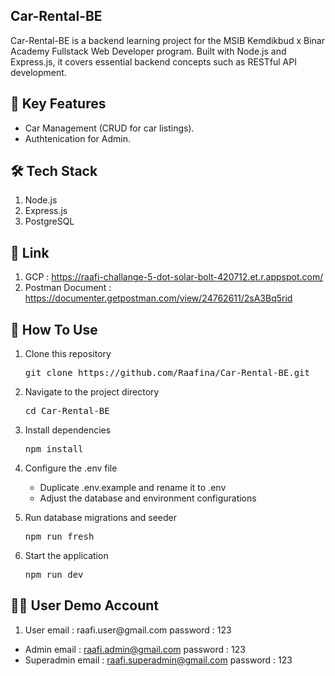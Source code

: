 ## Car-Rental-BE
Car-Rental-BE is a backend learning project for the MSIB Kemdikbud x Binar Academy Fullstack Web Developer program. Built with Node.js and Express.js, it covers essential backend concepts such as RESTful API development.

## 🚀 Key Features
<ul>
    <li>Car Management (CRUD for car listings).</li>
    <li>Authtenication for Admin.</li>
</ul>

## 🛠️ Tech Stack
<ol>
    <li>Node.js</li>
    <li>Express.js</li>
    <li>PostgreSQL</li>
</ol>

## 🔗 Link 
1. GCP : https://raafi-challange-5-dot-solar-bolt-420712.et.r.appspot.com/
2. Postman Document : https://documenter.getpostman.com/view/24762611/2sA3Bq5rid

## 🎯 How To Use
<ol>
    <li>
        <p>Clone this repository</p>
        <p><pre>git clone https://github.com/Raafina/Car-Rental-BE.git</pre></p>
    </li>
    <li>
        <p>Navigate to the project directory</p>
        <p><pre>cd Car-Rental-BE</pre></p>
    </li>
    <li>
        <p>Install dependencies</p>
        <p><pre>npm install</pre></p>
    </li>
    <li>
        <p>Configure the .env file</p>
        <ul>
            <li>Duplicate .env.example and rename it to .env</li>
            <li>Adjust the database and environment configurations</li>
        </ul>
    </li>
    <li>
        <p>Run database migrations and seeder</p>
        <p><pre>npm run fresh</pre></p>
    </li>
    <li>
        <p>Start the application</p>
        <p><pre>npm run dev</pre></p>
    </li>
</ol>



## 🧑‍💻 User Demo Account
<ol>
  <li>
    User
    email : raafi.user@gmail.com
    password : 123
  </li> 
</ol>
  
- Admin
  email : raafi.admin@gmail.com
  password : 123
- Superadmin
  email : raafi.superadmin@gmail.com
  password : 123
